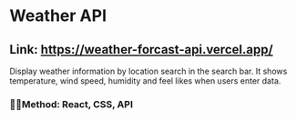 # Weather API
## Link: https://weather-forcast-api.vercel.app/

Display weather information by location search in the search bar. It shows temperature, wind speed, humidity and feel likes when users enter data. 

### 🧑‍💻Method: React, CSS, API

